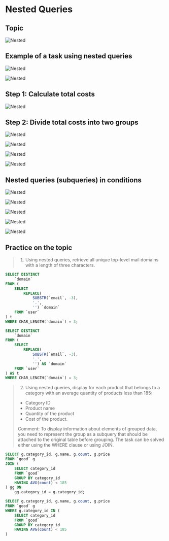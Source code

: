 # Nested Queries

## Topic
![Nested](../images/nested00.png)

## Example of a task using nested queries

![Nested](../images/nested01.png)

![Nested](../images/nested02.png)

## Step 1: Calculate total costs

![Nested](../images/nested03.png)

## Step 2: Divide total costs into two groups

![Nested](../images/nested04.png)

![Nested](../images/nested05.png)

![Nested](../images/nested06.png)

![Nested](../images/nested07.png)

## Nested queries (subqueries) in conditions

![Nested](../images/nested08.png)

![Nested](../images/nested09.png)

![Nested](../images/nested10.png)

![Nested](../images/nested11.png)

![Nested](../images/nested12.png)

## Practice on the topic

> 1. Using nested queries, retrieve all unique top-level mail domains with a length of three characters.

```sql
SELECT DISTINCT
    `domain`
FROM (
    SELECT
        REPLACE(
            SUBSTR(`email`, -3),
            '.',
            '') `domain`
    FROM `user`
) t
WHERE CHAR_LENGTH(`domain`) = 3;
```

```sql
SELECT DISTINCT
    `domain`
FROM (
    SELECT
        REPLACE(
            SUBSTR(`email`, -3),
            '.',
            '') AS `domain`
    FROM `user`
) AS t
WHERE CHAR_LENGTH(`domain`) = 3;

```

> 2. Using nested queries, display for each product that belongs to a category with an average quantity of products less than 185:
>
>- Category ID
>- Product name
>- Quantity of the product
>- Cost of the product.
>
> Comment: To display information about elements of grouped data, you need to represent the group as a subquery that should be attached to the original table before grouping.
> The task can be solved either using the WHERE clause or using JOIN.

```sql
SELECT g.category_id, g.name, g.count, g.price
FROM `good` g 
JOIN (
    SELECT category_id
    FROM `good`
    GROUP BY category_id
    HAVING AVG(count) < 185
) gg ON
    gg.category_id = g.category_id;
```

```sql
SELECT g.category_id, g.name, g.count, g.price
FROM `good` g
WHERE g.category_id IN (
    SELECT category_id
    FROM `good`
    GROUP BY category_id
    HAVING AVG(count) < 185
)

```
